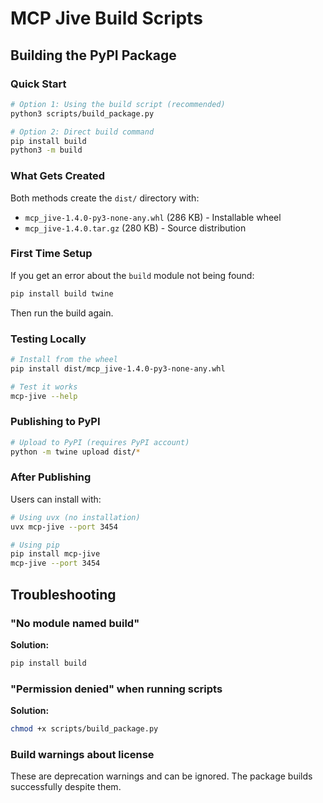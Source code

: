 # MCP Jive Build Scripts

## Building the PyPI Package

### Quick Start

```bash
# Option 1: Using the build script (recommended)
python3 scripts/build_package.py

# Option 2: Direct build command
pip install build
python3 -m build
```

### What Gets Created

Both methods create the `dist/` directory with:
- `mcp_jive-1.4.0-py3-none-any.whl` (286 KB) - Installable wheel
- `mcp_jive-1.4.0.tar.gz` (280 KB) - Source distribution

### First Time Setup

If you get an error about the `build` module not being found:

```bash
pip install build twine
```

Then run the build again.

### Testing Locally

```bash
# Install from the wheel
pip install dist/mcp_jive-1.4.0-py3-none-any.whl

# Test it works
mcp-jive --help
```

### Publishing to PyPI

```bash
# Upload to PyPI (requires PyPI account)
python -m twine upload dist/*
```

### After Publishing

Users can install with:
```bash
# Using uvx (no installation)
uvx mcp-jive --port 3454

# Using pip
pip install mcp-jive
mcp-jive --port 3454
```

## Troubleshooting

### "No module named build"

**Solution:**
```bash
pip install build
```

### "Permission denied" when running scripts

**Solution:**
```bash
chmod +x scripts/build_package.py
```

### Build warnings about license

These are deprecation warnings and can be ignored. The package builds successfully despite them.
